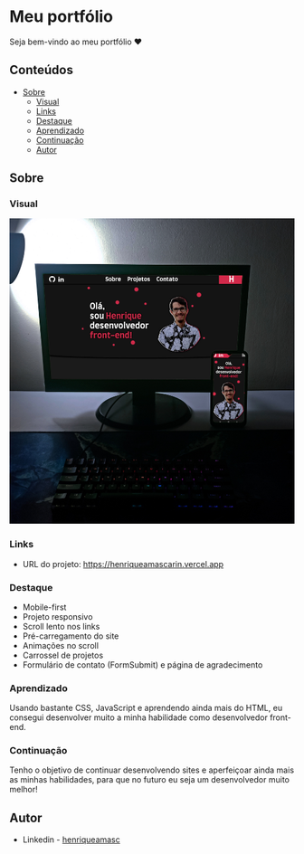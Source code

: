 # Meu portfólio

Seja bem-vindo ao meu portfólio ❤️

## Conteúdos

- [Sobre](#sobre)
  - [Visual](#visual)
  - [Links](#links)
  - [Destaque](#destaque)
  - [Aprendizado](#aprendizado)
  - [Continuação](#continuação)
  - [Autor](#autor)

## Sobre

### Visual

![](/images/review.jpg)

### Links

- URL do projeto: https://henriqueamascarin.vercel.app

### Destaque

- Mobile-first
- Projeto responsivo
- Scroll lento nos links
- Pré-carregamento do site
- Animações no scroll
- Carrossel de projetos
- Formulário de contato (FormSubmit) e página de agradecimento

### Aprendizado

Usando bastante CSS, JavaScript e aprendendo ainda mais do HTML, eu consegui desenvolver muito a minha habilidade como desenvolvedor front-end.

### Continuação

Tenho o objetivo de continuar desenvolvendo sites e aperfeiçoar ainda mais as minhas habilidades, para que no futuro eu seja um desenvolvedor muito melhor!

## Autor

- Linkedin - [henriqueamasc](https://www.linkedin.com/in/henriqueamasc/)
